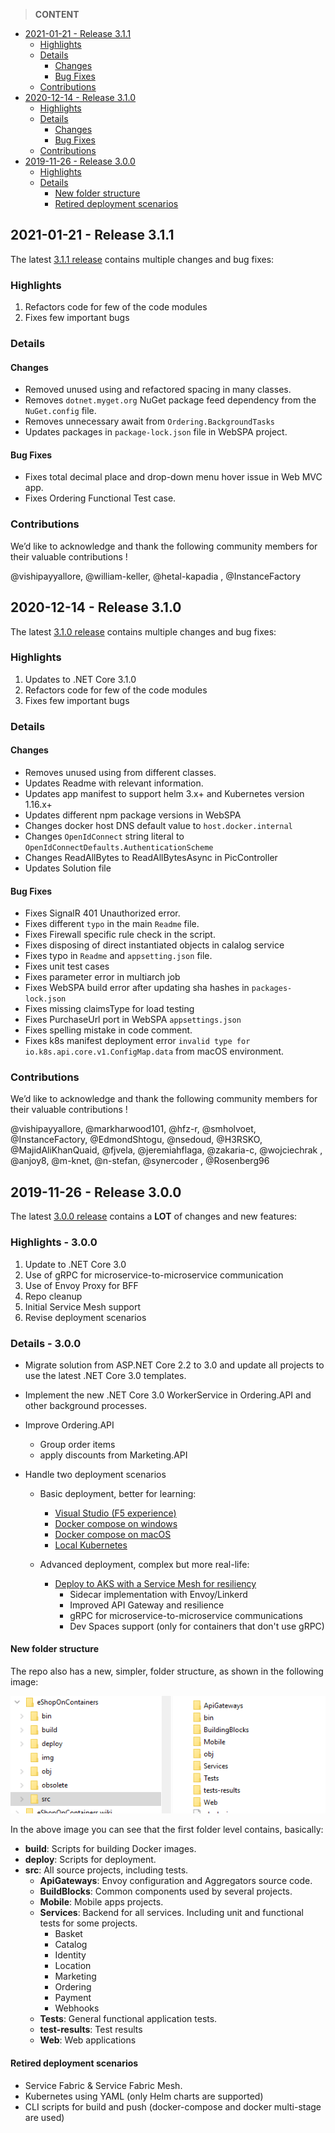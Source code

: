 > **CONTENT**

- [2021-01-21 - Release 3.1.1](#2019-11-26---release-311)
  - [Highlights](#highlights)
  - [Details](#details)
    - [Changes](#Changes)
    - [Bug Fixes](#Bug-Fixes)
  - [Contributions](#Contributions)
- [2020-12-14 - Release 3.1.0](#2019-11-26---release-310)
  - [Highlights](#highlights)
  - [Details](#details)
    - [Changes](#Changes)
    - [Bug Fixes](#Bug-Fixes)
  - [Contributions](#Contributions)
- [2019-11-26 - Release 3.0.0](#2019-11-26---release-300)
  - [Highlights](#highlights---300)
  - [Details](#details---300)
    - [New folder structure](#new-folder-structure)
    - [Retired deployment scenarios](#retired-deployment-scenarios)

## 2021-01-21 - Release 3.1.1

The latest [3.1.1 release](https://github.com/dotnet-architecture/eShopOnContainers/releases/tag/3.1.1) contains multiple changes and bug fixes:

### Highlights

1. Refactors code for few of the code modules
2. Fixes few important bugs

### Details

  #### Changes
    
  - Removed unused using and refactored spacing in many classes.
  - Removes `dotnet.myget.org` NuGet package feed dependency from the `NuGet.config` file.
  - Removes unnecessary  await from `Ordering.BackgroundTasks`
  - Updates packages in `package-lock.json` file in WebSPA project. 

  #### Bug Fixes
    
  - Fixes total decimal place and drop-down menu hover issue in Web MVC app. 
  - Fixes Ordering Functional Test case.

### Contributions

We’d like to acknowledge and thank the following community members for their valuable contributions !

@vishipayyallore, @william-keller, @hetal-kapadia , @InstanceFactory


## 2020-12-14 - Release 3.1.0

The latest [3.1.0 release](https://github.com/dotnet-architecture/eShopOnContainers/releases/tag/3.1.0) contains multiple changes and bug fixes:

### Highlights

1. Updates to .NET Core 3.1.0
2. Refactors code for few of the code modules
3. Fixes few important bugs

### Details

  #### Changes

  - Removes unused using from different classes.
  - Updates Readme with relevant information.  
  - Updates app manifest to support helm 3.x+ and Kubernetes version 1.16.x+
  - Updates different npm package versions in WebSPA
  - Changes docker host DNS default value to `host.docker.internal`
  - Changes `OpenIdConnect` string literal to `OpenIdConnectDefaults.AuthenticationScheme`
  - Changes ReadAllBytes to ReadAllBytesAsync in PicController
  - Updates Solution file 

  #### Bug Fixes

  - Fixes SignalR 401 Unauthorized error.
  - Fixes different `typo` in the main `Readme` file.
  - Fixes Firewall specific rule check in the script.
  - Fixes disposing of direct instantiated objects in calalog service
  - Fixes typo in `Readme` and `appsetting.json` file. 
  - Fixes unit test cases
  - Fixes parameter error in multiarch job
  - Fixes WebSPA build error after updating sha hashes in `packages-lock.json`
  - Fixes missing claimsType for load testing
  - Fixes PurchaseUrl port in WebSPA `appsettings.json`
  - Fixes spelling mistake in code comment.
  - Fixes k8s manifest deployment error `invalid type for io.k8s.api.core.v1.ConfigMap.data` from macOS environment.

### Contributions

We’d like to acknowledge and thank the following community members for their valuable contributions !

@vishipayyallore, @markharwood101, @hfz-r, @smholvoet, @InstanceFactory, @EdmondShtogu, @nsedoud, @H3RSKO, @MajidAliKhanQuaid, @fjvela, @jeremiahflaga, @zakaria-c, @wojciechrak , @anjoy8, @m-knet, @n-stefan, @synercoder , @Rosenberg96

## 2019-11-26 - Release 3.0.0

The latest [3.0.0 release](https://github.com/dotnet-architecture/eShopOnContainers/releases/tag/3.0.0) contains a **LOT** of changes and new features:

### Highlights - 3.0.0

1. Update to .NET Core 3.0
2. Use of gRPC for microservice-to-microservice communication
3. Use of Envoy Proxy for BFF
4. Repo cleanup
5. Initial Service Mesh support
6. Revise deployment scenarios

### Details - 3.0.0

- Migrate solution from ASP.NET Core 2.2 to 3.0 and update all projects to use the latest .NET Core 3.0 templates.

- Implement the new .NET Core 3.0 WorkerService in Ordering.API and other background processes.

- Improve Ordering.API
  - Group order items
  - apply discounts from Marketing.API

- Handle two deployment scenarios
  - Basic deployment, better for learning:
    - [Visual Studio (F5 experience)](https://github.com/dotnet-architecture/eShopOnContainers/wiki/Windows-setup#optional---use-visual-studio)
    - [Docker compose on windows](https://github.com/dotnet-architecture/eShopOnContainers/wiki/Windows-setup)
    - [Docker compose on macOS](https://github.com/dotnet-architecture/eShopOnContainers/wiki/Mac-setup)
    - [Local Kubernetes](https://github.com/dotnet-architecture/eShopOnContainers/wiki/Deploy-to-Local-Kubernetes)

  - Advanced deployment, complex but more real-life:
    - [Deploy to AKS with a Service Mesh for resiliency](https://github.com/dotnet-architecture/eShopOnContainers/wiki/Deploy-to-Azure-Kubernetes-Service-(AKS))
      - Sidecar implementation with Envoy/Linkerd
      - Improved API Gateway and resilience
      - gRPC for microservice-to-microservice communications
      - Dev Spaces support (only for containers that don't use gRPC)

#### New folder structure

The repo also has a new, simpler, folder structure, as shown in the following image:

![](images/Release-Notes/new-folder-structure.png)

In the above image you can see that the first folder level contains, basically:

- **build**: Scripts for building Docker images.
- **deploy**: Scripts for deployment.
- **src**: All source projects, including tests.
  - **ApiGateways**: Envoy configuration and Aggregators source code.
  - **BuildBlocks**: Common components used by several projects.
  - **Mobile**: Mobile apps projects.
  - **Services**: Backend for all services. Including unit and functional tests for some projects.
    - Basket
    - Catalog
    - Identity
    - Location
    - Marketing
    - Ordering
    - Payment
    - Webhooks
  - **Tests**: General functional application tests.
  - **test-results**: Test results
  - **Web**: Web applications

#### Retired deployment scenarios

- Service Fabric & Service Fabric Mesh.
- Kubernetes using YAML (only Helm charts are supported)
- CLI scripts for build and push (docker-compose and docker multi-stage are used)
